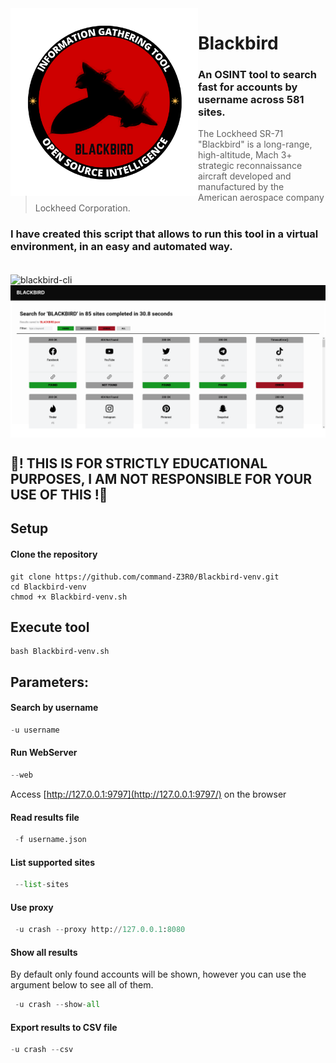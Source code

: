 <img alt="blackbird-logo" align="left" width="300" height="300" src="https://raw.githubusercontent.com/p1ngul1n0/badges/main/badges/22.png">
<h1>Blackbird</h1>

### An OSINT tool to search fast for accounts by username across 581 sites.
> The Lockheed SR-71 "Blackbird" is a long-range, high-altitude, Mach 3+ strategic reconnaissance aircraft developed and manufactured by the American aerospace company Lockheed Corporation.
###  **I have created this script that allows to run this tool in a virtual environment, in an easy and automated way.**

</br>

<img alt="blackbird-cli" align="center" src="https://raw.githubusercontent.com/command-Z3R0/Blackbird-venv/main/blackbird_venv.png">
<img alt="blackbird-web" align="center" src="https://raw.githubusercontent.com/p1ngul1n0/src/master/blackbird_web.png">

## 🚧! THIS IS FOR STRICTLY EDUCATIONAL PURPOSES, I AM NOT RESPONSIBLE FOR YOUR USE OF THIS !🚧


## Setup

#### Clone the repository
```shell
git clone https://github.com/command-Z3R0/Blackbird-venv.git
cd Blackbird-venv
chmod +x Blackbird-venv.sh
```
## Execute tool
```shell
bash Blackbird-venv.sh
```
## Parameters:

#### Search by username
```python
-u username
```
#### Run WebServer
```python
--web
```
Access [http://127.0.0.1:9797](http://127.0.0.1:9797/) on the browser

#### Read results file
```python
 -f username.json
```
#### List supported sites
```python
 --list-sites
```
#### Use proxy
```python
 -u crash --proxy http://127.0.0.1:8080
```
#### Show all results
By default only found accounts will be shown, however you can use the argument below to see all of them.
```python
 -u crash --show-all
```
#### Export results to CSV file
```python
-u crash --csv
```
